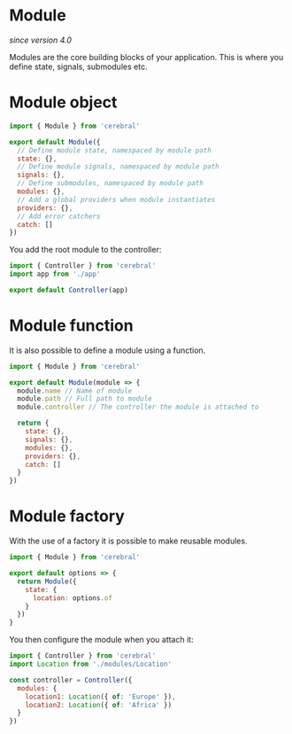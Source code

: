 # Module

_since version 4.0_

Modules are the core building blocks of your application. This is where you define state, signals, submodules etc.

# Module object

```js
import { Module } from 'cerebral'

export default Module({
  // Define module state, namespaced by module path
  state: {},
  // Define module signals, namespaced by module path
  signals: {},
  // Define submodules, namespaced by module path
  modules: {},
  // Add a global providers when module instantiates
  providers: {},
  // Add error catchers
  catch: []
})
```

You add the root module to the controller:

```js
import { Controller } from 'cerebral'
import app from './app'

export default Controller(app)
```

# Module function

It is also possible to define a module using a function.

```js
import { Module } from 'cerebral'

export default Module(module => {
  module.name // Name of module
  module.path // Full path to module
  module.controller // The controller the module is attached to

  return {
    state: {},
    signals: {},
    modules: {},
    providers: {},
    catch: []
  }
})
```

# Module factory

With the use of a factory it is possible to make reusable modules.

```js
import { Module } from 'cerebral'

export default options => {
  return Module({
    state: {
      location: options.of
    }
  })
}
```

You then configure the module when you attach it:

```js
import { Controller } from 'cerebral'
import Location from './modules/Location'

const controller = Controller({
  modules: {
    location1: Location({ of: 'Europe' }),
    location2: Location({ of: 'Africa' })
  }
})
```
